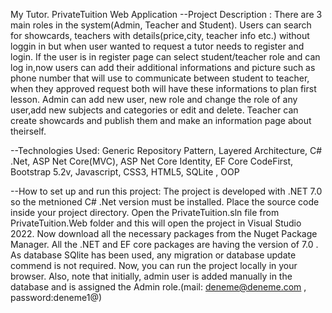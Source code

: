 My Tutor. PrivateTuition Web Application
--Project Description : There are 3 main roles in the system(Admin, Teacher and Student). Users can search for showcards, teachers with details(price,city, teacher info etc.) without loggin in but when user wanted to request a tutor needs to register and login. If the user is in register page can select student/teacher role and can log in,now users can add their additional informations and picture such as phone number that will use to communicate between student to teacher, when they approved request both will have these informations to plan first lesson. Admin can add new user, new role and change the role of any user,add new subjects and categories or edit and delete. Teacher can create showcards and publish them and make an information page about theirself.

--Technologies Used: Generic Repository Pattern, Layered Architecture, C# .Net, ASP Net Core(MVC), ASP Net Core Identity, EF Core CodeFirst, Bootstrap 5.2v, Javascript, CSS3, HTML5, SQLite , OOP

--How to set up and run this project: The project is developed with .NET 7.0 so the metnioned C# .Net version must be installed. Place the source code inside your project directory. Open the PrivateTuition.sln file from PrivateTuition.Web folder and this will open the project in Visual Studio 2022. Now download all the necessary packages from the Nuget Package Manager. All the .NET and EF core packages are having the version of 7.0 . As database SQlite has been used, any migration or database update commend is not required. Now, you can run the project locally in your browser. Also, note that initially, admin user is added manually in the database and is assigned the Admin role.(mail: deneme@deneme.com , password:deneme1@)
